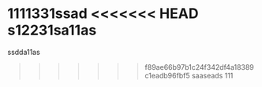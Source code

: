 1111331ssad
<<<<<<< HEAD
s12231sa11as
=======
ssdda11as
>>>>>>> f89ae66b97b1c24f342df4a18389c1eadb96fbf5
saaseads
111
